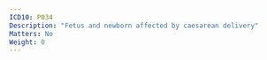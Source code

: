 ```yaml
---
ICD10: P034
Description: "Fetus and newborn affected by caesarean delivery"
Matters: No
Weight: 0
---
```


